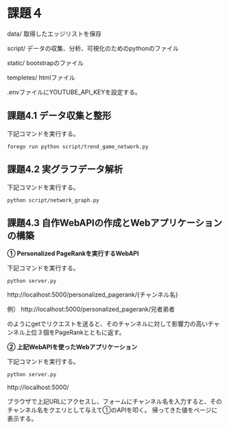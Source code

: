 # 課題４
data/ 取得したエッジリストを保存

script/ データの収集、分析、可視化のためのpythonのファイル

static/ bootstrapのファイル

templetes/ htmlファイル

.envファイルにYOUTUBE_API_KEYを設定する。

## 課題4.1 データ収集と整形
下記コマンドを実行する。
```
forego run python script/trend_game_network.py
```

## 課題4.2 実グラフデータ解析
下記コマンドを実行する。
```
python script/network_graph.py
```

## 課題4.3 自作WebAPIの作成とWebアプリケーションの構築
**① Personalized PageRankを実行するWebAPI**

下記コマンドを実行する。
```
python server.py
```
http://localhost:5000/personalized_pagerank/{チャンネル名}

例）
http://localhost:5000/personalized_pagerank/兄者弟者

のようにgetでリクエストを送ると、そのチャンネルに対して影響力の高いチャンネル上位３個をPageRankとともに返す。

**② 上記WebAPIを使ったWebアプリケーション**

下記コマンドを実行する。
```
python server.py
```
http://localhost:5000/

ブラウザで上記URLにアクセスし、フォームにチャンネル名を入力すると、そのチャンネル名をクエリとして与えて①のAPIを叩く。
帰ってきた値をページに表示する。
